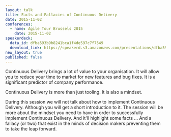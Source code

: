 ```yaml
---
layout: talk
title: Facts and Fallacies of Continuous Delivery
date: 2015-11-02
conferences:
  - name: Agile Tour Brussels 2015
    date: 2015-11-02
speakerdeck:
  data_id: dfba593b9b8241bca1f4de597c7f7549
  download_link: https://speakerd.s3.amazonaws.com/presentations/dfba593b9b8241bca1f4de597c7f7549/ATBru_2015_-_Facts_and_Fallacies_of_Continuous_Delivery.pdf
new_layout: true
published: false
---
```

Continuous Delivery brings a lot of value to your organisation. It will allow you to reduce your time to market for new features and bug fixes. It is a significant predictor of company performance.

Continuous Delivery is more than just tooling. It is also a mindset.

During this session we will not talk about how to implement Continuous Delivery. Although you will get a short introduction to it. The session will be more about the mindset you need to have in order to successfully implement Continuous Delivery. And it'll highlight some facts … And a fallacy (or two) that exist in the minds of decision makers preventing them to take the leap forward.
